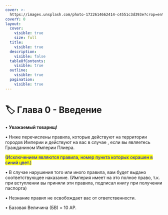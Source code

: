 ```yaml
---
cover: >-
  https://images.unsplash.com/photo-1722614662414-c4551c3d393e?crop=entropy&cs=srgb&fm=jpg&ixid=M3wxOTcwMjR8MHwxfHJhbmRvbXx8fHx8fHx8fDE3MjU3OTUxNzR8&ixlib=rb-4.0.3&q=85
coverY: 0
layout:
  cover:
    visible: true
    size: full
  title:
    visible: true
  description:
    visible: false
  tableOfContents:
    visible: true
  outline:
    visible: true
  pagination:
    visible: true
---
```


# 🏷️ Глава 0 - Введение

• **Уважаемый товарищ!**

• Ниже перечислены правила, которые действуют на территории городов Империи и действуют на вас в случае , если вы являетесь Гражданином Империи Плиера.

&#x20;               <mark style="color:blue;">(Исключением являются правила, номер пункта которых окрашен в синий цвет.)</mark>

• В случае нарушения того или иного правила, вам будет выдано соответствующее наказание. (Империя имеет на это полное право, т.к. при вступлении вы приняли эти правила, подписал книгу при получении паспорта)

• Незнание правил не освобождает вас от ответственности.

• Базовая Величина (БВ) = 10 АР.
